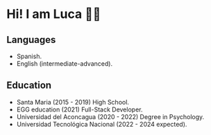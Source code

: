 # Hi! I am Luca 👋🏻

## Languages
- Spanish.
- English (intermediate-advanced).

## Education
- Santa Maria (2015 - 2019) High School.
- EGG education (2021) Full-Stack Developer.
- Universidad del Aconcagua (2020 - 2022) Degree in Psychology.
- Universidad Tecnológica Nacional (2022 - 2024 expected).
